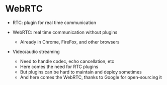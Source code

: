 # WebRTC

- RTC: plugin for real time communication

- WebRTC: real time communication without plugins
  - Already in Chrome, FireFox, and other browsers

- Video/audio streaming
  - Need to handle codec, echo cancellation, etc
  - Here comes the need for RTC plugins
  - But plugins can be hard to maintain and deploy sometimes
  - And here comes the WebRTC, thanks to Google for open-sourcing it

